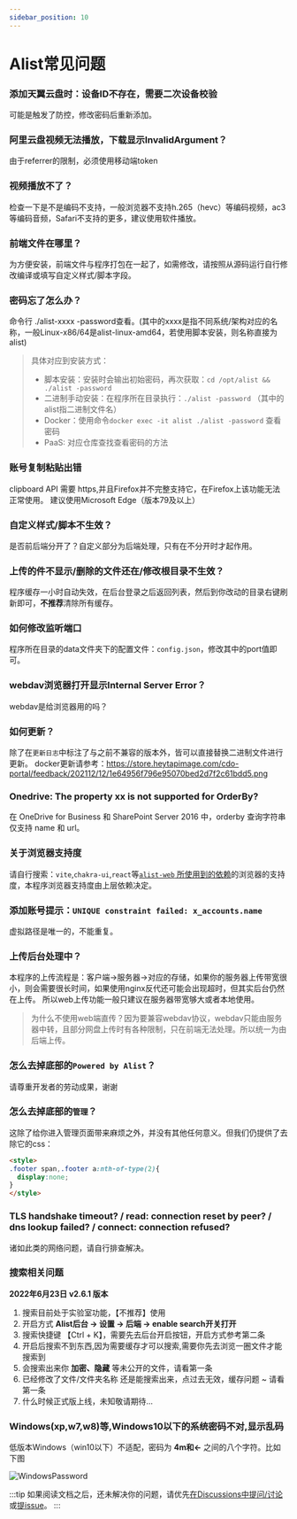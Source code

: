 ```yaml
---
sidebar_position: 10
---
```


# Alist常见问题



### 添加天翼云盘时：设备ID不存在，需要二次设备校验

可能是触发了防控，修改密码后重新添加。

### 阿里云盘视频无法播放，下载显示InvalidArgument？

由于referrer的限制，必须使用移动端token

### 视频播放不了？

检查一下是不是编码不支持，一般浏览器不支持h.265（hevc）等编码视频，ac3等编码音频，Safari不支持的更多，建议使用软件播放。

### 前端文件在哪里？

为方便安装，前端文件与程序打包在一起了，如需修改，请按照从源码运行自行修改编译或填写自定义样式/脚本字段。

### 密码忘了怎么办？

命令行 ./alist-xxxx -password查看。(其中的xxxx是指不同系统/架构对应的名称，一般Linux-x86/64是alist-linux-amd64，若使用脚本安装，则名称直接为alist)
> 具体对应到安装方式：
> - 脚本安装：安装时会输出初始密码，再次获取：`cd /opt/alist && ./alist -password`
> - 二进制手动安装：在程序所在目录执行：`./alist -password` （其中的alist指二进制文件名）
> - Docker：使用命令`docker exec -it alist ./alist -password` 查看密码
> - PaaS: 对应仓库查找查看密码的方法

### 账号复制粘贴出错

clipboard API 需要 https,并且Firefox并不完整支持它，在Firefox上该功能无法正常使用。
建议使用Microsoft Edge（版本79及以上）

### 自定义样式/脚本不生效？

是否前后端分开了？自定义部分为后端处理，只有在不分开时才起作用。

### 上传的件不显示/删除的文件还在/修改根目录不生效？

程序缓存一小时自动失效，在后台登录之后返回列表，然后到你改动的目录右键刷新即可，**不推荐**清除所有缓存。

### 如何修改监听端口

程序所在目录的data文件夹下的配置文件：`config.json`，修改其中的port值即可。

### webdav浏览器打开显示Internal Server Error？

webdav是给浏览器用的吗？

### 如何更新？

除了在`更新日志`中标注了与之前不兼容的版本外，皆可以直接替换二进制文件进行更新。
docker更新请参考：https://store.heytapimage.com/cdo-portal/feedback/202112/12/1e64956f796e95070bed2d7f2c61bdd5.png

### Onedrive: The property xx is not supported for OrderBy?

在 OneDrive for Business 和 SharePoint Server 2016 中，orderby 查询字符串仅支持 name 和 url。

### 关于浏览器支持度

请自行搜索：`vite`,`chakra-ui`,`react`等[`alist-web` 所使用到的依赖](https://github.com/alist-org/alist-web/blob/v2/package.json)的浏览器的支持度，本程序浏览器支持度由上层依赖决定。

### 添加账号提示：`UNIQUE constraint failed: x_accounts.name`

虚拟路径是唯一的，不能重复。

### 上传后台处理中？

本程序的上传流程是：客户端->服务器->对应的存储，如果你的服务器上传带宽很小，则会需要很长时间，如果使用nginx反代还可能会出现超时，但其实后台仍然在上传。
所以web上传功能一般只建议在服务器带宽够大或者本地使用。
> 为什么不使用web端直传？因为要兼容webdav协议，webdav只能由服务器中转，且部分网盘上传时有各种限制，只在前端无法处理。所以统一为由后端上传。

### 怎么去掉底部的`Powered by Alist`？

请尊重开发者的劳动成果，谢谢

### 怎么去掉底部的`管理`？

这除了给你进入管理页面带来麻烦之外，并没有其他任何意义。但我们仍提供了去除它的css：
```html
<style>
.footer span,.footer a:nth-of-type(2){
  display:none;
}
</style>
```


### TLS handshake timeout? / read: connection reset by peer? / dns lookup failed? / connect: connection refused?

诸如此类的网络问题，请自行排查解决。

### 搜索相关问题

**2022年6月23日  v2.6.1 版本**

1.  搜索目前处于实验室功能，【不推荐】使用
2.  开启方式  **Alist后台 →  设置 →  后端 →  enable search开关打开**
3.  搜索快捷键 【Ctrl + K】，需要先去后台开启按钮，开启方式参考第二条
4.  开启后搜索不到东西,因为需要缓存才可以搜索,需要你先去浏览一圈文件才能搜索到
5.  会搜索出来你  **加密、隐藏** 等未公开的文件，请看第一条
6.  已经修改了文件/文件夹名称 还是能搜索出来，点过去无效，缓存问题 ~ 请看第一条
7.  什么时候正式版上线，未知敬请期待...

### Windows(xp,w7,w8)等,Windows10以下的系统密码不对,显示乱码

低版本Windows（win10以下）不适配，密码为 **4m和←** 之间的八个字符。比如下图

![WindowsPassword](/img/driver/alist/WindowsPassword.png)



:::tip
如果阅读文档之后，还未解决你的问题，请优先[在Discussions中提问/讨论](https://github.com/Xhofe/alist/discussions)或[提issue](https://github.com/Xhofe/alist/issues/new/choose)。
:::
